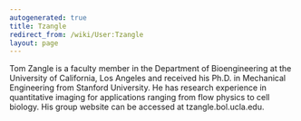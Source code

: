 ```yaml
---
autogenerated: true
title: Tzangle
redirect_from: /wiki/User:Tzangle
layout: page
---
```


Tom Zangle is a faculty member in the Department of Bioengineering at
the University of California, Los Angeles and received his Ph.D. in
Mechanical Engineering from Stanford University. He has research
experience in quantitative imaging for applications ranging from flow
physics to cell biology. His group website can be accessed at
tzangle.bol.ucla.edu.
